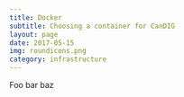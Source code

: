 ```yaml
---
title: Docker
subtitle: Choosing a container for CanDIG
layout: page
date: 2017-05-15
img: roundicons.png
category: infrastructure
---
```


Foo bar baz
